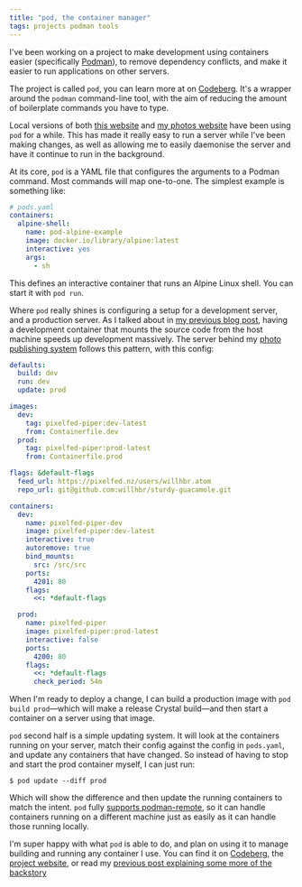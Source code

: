```yaml
---
title: "pod, the container manager"
tags: projects podman tools
---
```


I've been working on a project to make development using containers easier (specifically [Podman](https://podman.io)), to remove dependency conflicts, and make it easier to run applications on other servers.

The project is called `pod`, you can learn more at on [Codeberg](https://codeberg.org/willhbr/pod). It's a wrapper around the `podman` command-line tool, with the aim of reducing the amount of boilerplate commands you have to type.

Local versions of both [this website](https://github.com/willhbr/willhbr.github.io/blob/main/pods.yaml) and [my photos website](https://github.com/willhbr/photos/blob/main/pods.yaml) have been using `pod` for a while. This has made it really easy to run a server while I've been making changes, as well as allowing me to easily daemonise the server and have it continue to run in the background.

At its core, `pod` is a YAML file that configures the arguments to a Podman command. Most commands will map one-to-one. The simplest example is something like:

```yaml
# pods.yaml
containers:
  alpine-shell:
    name: pod-alpine-example
    image: docker.io/library/alpine:latest
    interactive: yes
    args:
      - sh
```

This defines an interactive container that runs an Alpine Linux shell. You can start it with `pod run`.

Where `pod` really shines is configuring a setup for a development server, and a production server. As I talked about in [my previous blog post](/2023/06/08/overcoming-a-fear-of-containerisation/), having a development container that mounts the source code from the host machine speeds up development massively. The server behind my [photo publishing system](/2023/05/22/complicated-solutions-to-photo-publishing/) follows this pattern, with this config:

```yaml
defaults:
  build: dev
  run: dev
  update: prod

images:
  dev:
    tag: pixelfed-piper:dev-latest
    from: Containerfile.dev
  prod:
    tag: pixelfed-piper:prod-latest
    from: Containerfile.prod

flags: &default-flags
  feed_url: https://pixelfed.nz/users/willhbr.atom
  repo_url: git@github.com:willhbr/sturdy-guacamole.git

containers:
  dev:
    name: pixelfed-piper-dev
    image: pixelfed-piper:dev-latest
    interactive: true
    autoremove: true
    bind_mounts:
      src: /src/src
    ports:
      4201: 80
    flags:
      <<: *default-flags

  prod:
    name: pixelfed-piper
    image: pixelfed-piper:prod-latest
    interactive: false
    ports:
      4200: 80
    flags:
      <<: *default-flags
      check_period: 54m
```

When I'm ready to deploy a change, I can build a production image with `pod build prod`—which will make a release Crystal build—and then start a container on a server using that image.

`pod` second half is a simple updating system. It will look at the containers running on your server, match their config against the config in `pods.yaml`, and update any containers that have changed. So instead of having to stop and start the prod container myself, I can just run:

```shell
$ pod update --diff prod
```

Which will show the difference and then update the running containers to match the intent. `pod` fully [supports podman-remote](/2023/05/05/setting-up-podman-remote/), so it can handle containers running on a different machine just as easily as it can handle those running locally.

I'm super happy with what `pod` is able to do, and plan on using it to manage building and running any container I use. You can find it on [Codeberg](https://codeberg.org/willhbr/pod), the [project website](https://codeberg.org/willhbr/pod), or read my [previous post explaining some more of the backstory](/2023/06/08/overcoming-a-fear-of-containerisation/)
